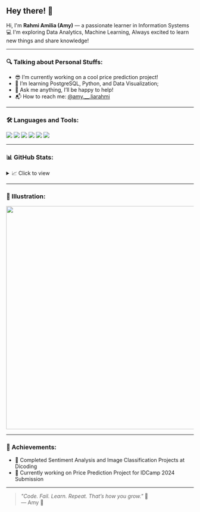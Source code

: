 ## Hey there! 👋

Hi, I'm **Rahmi Amilia (Amy)** — a passionate learner in Information Systems 💻 I'm exploring Data Analytics, Machine Learning, Always excited to learn new things and share knowledge!

---

### 🔍 Talking about Personal Stuffs:
- 😎 I’m currently working on a cool price prediction project!
- 🌱 I’m learning PostgreSQL, Python, and Data Visualization;
- 💬 Ask me anything, I’ll be happy to help!
- 📬 How to reach me: [@amy.__.liarahmi](https://www.instagram.com/amy.__.liarahmi/)

---

### 🛠️ Languages and Tools:
<p>
  <img src="https://img.shields.io/badge/Python-3776AB?style=flat&logo=python&logoColor=white" />
  <img src="https://img.shields.io/badge/PostgreSQL-336791?style=flat&logo=postgresql&logoColor=white" />
  <img src="https://img.shields.io/badge/TensorFlow-FF6F00?style=flat&logo=tensorflow&logoColor=white" />
  <img src="https://img.shields.io/badge/Scikit--Learn-F7931E?style=flat&logo=scikit-learn&logoColor=white" />
  <img src="https://img.shields.io/badge/Git-F05032?style=flat&logo=git&logoColor=white" />
  <img src="https://img.shields.io/badge/VS%20Code-007ACC?style=flat&logo=visual-studio-code&logoColor=white" />
</p>

---

### 📊 GitHub Stats:
<details>
  <summary>📈 Click to view</summary>

  ![Amy's GitHub stats](https://github-readme-stats.vercel.app/api?username=yourusername&show_icons=true&theme=tokyonight)
  ![Top Langs](https://github-readme-stats.vercel.app/api/top-langs/?username=yourusername&layout=compact&theme=tokyonight)
</details>

---

### 🎨 Illustration:
<img src="C:\Users\Kaelan\Downloads\Data analysis-pana.svg" width="600"/>

---

### 🎉 Achievements:
- 🧠 Completed Sentiment Analysis and Image Classification Projects at Dicoding
- 🚀 Currently working on Price Prediction Project for IDCamp 2024 Submission

---

> _"Code. Fail. Learn. Repeat. That’s how you grow."_ 💪  
> — Amy 🌻
